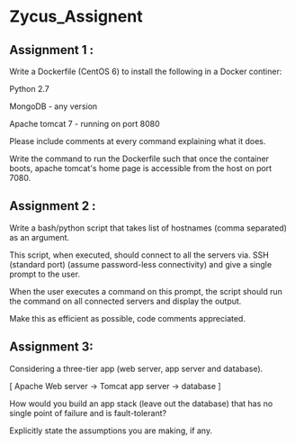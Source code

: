 # Zycus_Assignent

## Assignment 1 :
 
Write a Dockerfile (CentOS 6) to install the following in a Docker continer:

Python 2.7

MongoDB - any version

Apache tomcat 7 - running on port 8080
 
Please include comments at every command explaining what it does.

Write the command to run the Dockerfile such that once the container boots, apache tomcat's home page is accessible from the host on port 7080.
 
## Assignment 2 :
 
Write a bash/python script that takes list of hostnames (comma separated) as an argument.

This script, when executed, should connect to all the servers via. SSH (standard port) (assume password-less connectivity) and give a single prompt to the user.

When the user executes a command on this prompt, the script should run the command on all connected servers and display the output.

Make this as efficient as possible, code comments appreciated.
 
## Assignment 3: 
 
Considering a three-tier app (web server, app server and database).

[ Apache Web server -> Tomcat app server -> database ]

How would you build an app stack (leave out the database) that has no single point of failure and is fault-tolerant?

Explicitly state the assumptions you are making, if any.
 
